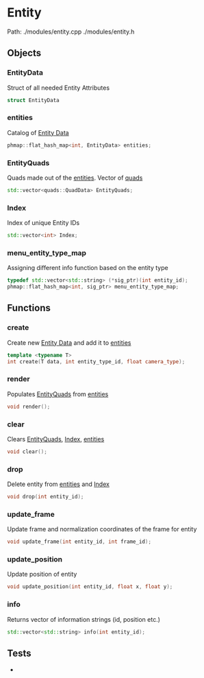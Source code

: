 # Entity
Path: ./modules/entity.cpp   ./modules/entity.h

## Objects

### EntityData
Struct of all needed Entity Attributes
```c++
struct EntityData
```

### entities
Catalog of [Entity Data](entity.md#EntityData)
```c++
phmap::flat_hash_map<int, EntityData> entities;
```

### EntityQuads
Quads made out of the [entities](entity.md#entities). Vector of [quads](quads.md#QuadData)
```c++
std::vector<quads::QuadData> EntityQuads;
```

### Index
Index of unique Entity IDs
```c++
std::vector<int> Index;
```

### menu_entity_type_map
Assigning different info function based on the entity type
```c++
typedef std::vector<std::string> (*sig_ptr)(int entity_id);
phmap::flat_hash_map<int, sig_ptr> menu_entity_type_map;
```


## Functions
### create
Create new [Entity Data](entity.md#EntityData) and add it to [entities](entity.md#entities)
```c++
template <typename T>
int create(T data, int entity_type_id, float camera_type);
```

### render
Populates [EntityQuads](entity.md#EntityQuads) from [entities](entity.md#entities)
```c++
void render();
```

### clear
Clears [EntityQuads](entity.md#EntityQuads), [Index](entity.md#Index), [entities](entity.md#entities)
```c++
void clear();
```

### drop
Delete entity from  [entities](entity.md#entities) and [Index](entity.md#Index)
```c++
void drop(int entity_id);
```

### update_frame
Update frame and normalization coordinates of the frame for entity
```c++
void update_frame(int entity_id, int frame_id);

```

### update_position
Update position of entity
```c++
void update_position(int entity_id, float x, float y);

```

### info
Returns vector of information strings (id, position etc.)
```c++
std::vector<std::string> info(int entity_id);

```

## Tests
-
